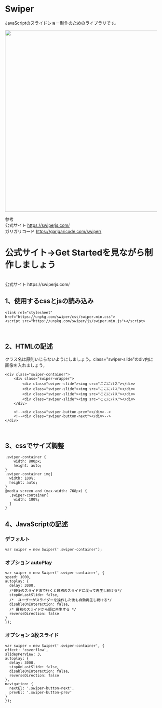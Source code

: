 # Swiper
JavaScriptのスライドショー制作のためのライブラリです。

<img src="http://hareumi.com/dhjs/swiper2.png" width="600px">
<br>

参考 <br>
公式サイト https://swiperjs.com/  <br>
ガリガリコード https://garigaricode.com/swiper/
<br>

# 公式サイト→Get Startedを見ながら制作しましょう
<br>
公式サイト https://swiperjs.com/  <br>



## 1、使用するcssとjsの読み込み

    <link rel="stylesheet" href="https://unpkg.com/swiper/css/swiper.min.css">
    <script src="https://unpkg.com/swiper/js/swiper.min.js"></script>
    
<br>

## 2、HTMLの記述

クラス名は原則いじらないようにしましょう。class="swiper-slide"のdiv内に画像を入れましょう。
	
    <div class="swiper-container">
        <div class="swiper-wrapper">
            <div class="swiper-slide"><img src="ここにパス"></div>
            <div class="swiper-slide"><img src="ここにパス"></div>
            <div class="swiper-slide"><img src="ここにパス"></div>
            <div class="swiper-slide"><img src="ここにパス"></div>
        </div>

        <!--<div class="swiper-button-prev"></div>-->
        <!--<div class="swiper-button-next"></div>-->
    </div>

<br>

## 3、cssでサイズ調整
    .swiper-container {
        width: 800px;
        height: auto;
    }
    .swiper-container img{
      width: 100%;
      height: auto;
    }
    @media screen and (max-width: 768px) {
      .swiper-container{
        width: 100%;
      }
    }

## 4、JavaScriptの記述

### デフォルト

    var swiper = new Swiper('.swiper-container');
    
### オプション autoPlay
    
    var swiper = new Swiper('.swiper-container', {
    speed: 1000,
    autoplay: {
      delay: 3000,
      /*最後のスライドまで行くと最初のスライドに戻って再生し続ける*/
      stopOnLastSlide: false,
      /*  ユーザーがスライダーを操作した後も自動再生し続ける*/
      disableOnInteraction: false,
      /* 最初のスライドから順に再生する */
      reverseDirection: false
    }
    });
  
### オプション 3枚スライド
    
    var swiper = new Swiper('.swiper-container', {
    effect: 'coverflow',
    slidesPerView: 3,
    autoplay: {
      delay: 3000,
      stopOnLastSlide: false,
      disableOnInteraction: false,
      reverseDirection: false
    },
    navigation: {
      nextEl: '.swiper-button-next',
      prevEl: '.swiper-button-prev'
    }
    });
    

<br>
<br>
<br>
<br>
<br>
